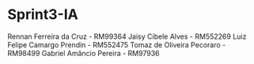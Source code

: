 # Sprint3-IA

Rennan Ferreira da Cruz - RM99364
Jaisy Cibele Alves - RM552269
Luiz Felipe Camargo Prendin - RM552475
Tomaz de Oliveira Pecoraro - RM98499
Gabriel Amâncio Pereira - RM97936
